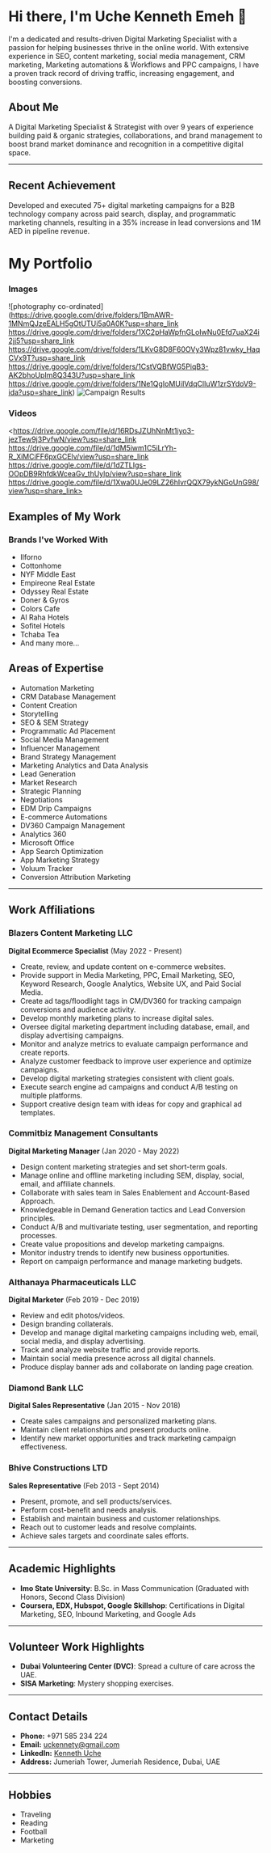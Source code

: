 # Hi there, I'm Uche Kenneth Emeh 👋
I'm a dedicated and results-driven Digital Marketing Specialist with a passion for helping businesses thrive in the online world. With extensive experience in SEO, content marketing, social media management, CRM marketing, Marketing automations & Workflows and PPC campaigns, I have a proven track record of driving traffic, increasing engagement, and boosting conversions.

## About Me
A Digital Marketing Specialist & Strategist with over 9 years of experience building paid & organic strategies, collaborations, and brand management to boost brand market dominance and recognition in a competitive digital space.

---

## Recent Achievement
Developed and executed 75+ digital marketing campaigns for a B2B technology company across paid search, display, and programmatic marketing channels, resulting in a 35% increase in lead conversions and 1M AED in pipeline revenue.

# My Portfolio
### Images
![photography co-ordinated](https://drive.google.com/drive/folders/1BmAWR-1MNmQJzeEALH5gOtUTUi5a0A0K?usp=share_link
https://drive.google.com/drive/folders/1XC2pHaWpfnGLoIwNu0Efd7uaX24i2jj5?usp=share_link
https://drive.google.com/drive/folders/1LKvG8D8F60OVy3Wpz81vwky_HaqCVx9T?usp=share_link
https://drive.google.com/drive/folders/1CstVQBfWG5PiqB3-AK2bhoUpIm8Q343U?usp=share_link
https://drive.google.com/drive/folders/1Ne1QgIoMUiIVdqClIuW1zrSYdoV9-ida?usp=share_link)
![Campaign Results](https://pdf.ac/3j9QO1)

### Videos
<https://drive.google.com/file/d/16RDsJZUhNnMt1iyo3-jezTew9j3PvfwN/view?usp=share_link
https://drive.google.com/file/d/1dM5iwm1C5iLrYh-R_XiMCiFF6pxGCElv/view?usp=share_link
https://drive.google.com/file/d/1dZTLIgs-OOpDB9RhfdkWceaGv_thUylp/view?usp=share_link
https://drive.google.com/file/d/1Xwa0UJe09LZ26hIvrQQX79ykNGoUnG98/view?usp=share_link>

## Examples of My Work

### Brands I've Worked With
- Ilforno
- Cottonhome
- NYF Middle East
- Empireone Real Estate
- Odyssey Real Estate
- Doner & Gyros
- Colors Cafe
- Al Raha Hotels
- Sofitel Hotels
- Tchaba Tea
- And many more...

## Areas of Expertise
- Automation Marketing
- CRM Database Management
- Content Creation
- Storytelling
- SEO & SEM Strategy
- Programmatic Ad Placement
- Social Media Management
- Influencer Management
- Brand Strategy Management
- Marketing Analytics and Data Analysis
- Lead Generation
- Market Research
- Strategic Planning
- Negotiations
- EDM Drip Campaigns
- E-commerce Automations
- DV360 Campaign Management
- Analytics 360
- Microsoft Office
- App Search Optimization
- App Marketing Strategy
- Voluum Tracker
- Conversion Attribution Marketing

---

## Work Affiliations
### Blazers Content Marketing LLC
**Digital Ecommerce Specialist** (May 2022 - Present)
- Create, review, and update content on e-commerce websites.
- Provide support in Media Marketing, PPC, Email Marketing, SEO, Keyword Research, Google Analytics, Website UX, and Paid Social Media.
- Create ad tags/floodlight tags in CM/DV360 for tracking campaign conversions and audience activity.
- Develop monthly marketing plans to increase digital sales.
- Oversee digital marketing department including database, email, and display advertising campaigns.
- Monitor and analyze metrics to evaluate campaign performance and create reports.
- Analyze customer feedback to improve user experience and optimize campaigns.
- Develop digital marketing strategies consistent with client goals.
- Execute search engine ad campaigns and conduct A/B testing on multiple platforms.
- Support creative design team with ideas for copy and graphical ad templates.

### Commitbiz Management Consultants
**Digital Marketing Manager** (Jan 2020 - May 2022)
- Design content marketing strategies and set short-term goals.
- Manage online and offline marketing including SEM, display, social, email, and affiliate channels.
- Collaborate with sales team in Sales Enablement and Account-Based Approach.
- Knowledgeable in Demand Generation tactics and Lead Conversion principles.
- Conduct A/B and multivariate testing, user segmentation, and reporting processes.
- Create value propositions and develop marketing campaigns.
- Monitor industry trends to identify new business opportunities.
- Report on campaign performance and manage marketing budgets.

### Althanaya Pharmaceuticals LLC
**Digital Marketer** (Feb 2019 - Dec 2019)
- Review and edit photos/videos.
- Design branding collaterals.
- Develop and manage digital marketing campaigns including web, email, social media, and display advertising.
- Track and analyze website traffic and provide reports.
- Maintain social media presence across all digital channels.
- Produce display banner ads and collaborate on landing page creation.

### Diamond Bank LLC
**Digital Sales Representative** (Jan 2015 - Nov 2018)
- Create sales campaigns and personalized marketing plans.
- Maintain client relationships and present products online.
- Identify new market opportunities and track marketing campaign effectiveness.

### Bhive Constructions LTD
**Sales Representative** (Feb 2013 - Sept 2014)
- Present, promote, and sell products/services.
- Perform cost-benefit and needs analysis.
- Establish and maintain business and customer relationships.
- Reach out to customer leads and resolve complaints.
- Achieve sales targets and coordinate sales efforts.

---

## Academic Highlights
- **Imo State University**: B.Sc. in Mass Communication (Graduated with Honors, Second Class Division)
- **Coursera, EDX, Hubspot, Google Skillshop**: Certifications in Digital Marketing, SEO, Inbound Marketing, and Google Ads

---

## Volunteer Work Highlights
- **Dubai Volunteering Center (DVC)**: Spread a culture of care across the UAE.
- **SISA Marketing**: Mystery shopping exercises.

---

## Contact Details
- **Phone:** +971 585 234 224
- **Email:** [uckennety@gmail.com](mailto:uckennety@gmail.com)
- **LinkedIn:** [Kenneth Uche](https://www.linkedin.com/in/kennethuche)
- **Address:** Jumeriah Tower, Jumeriah Residence, Dubai, UAE

---

## Hobbies
- Traveling
- Reading
- Football
- Marketing
